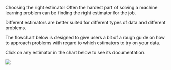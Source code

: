 Choosing the right estimator
Often the hardest part of solving a machine learning problem can be finding the right estimator for the job.

Different estimators are better suited for different types of data and different problems.

The flowchart below is designed to give users a bit of a rough guide on how to approach problems with regard to which estimators to try on your data.

Click on any estimator in the chart below to see its documentation.

![](http://scikit-learn.org/stable/_static/ml_map.png)
